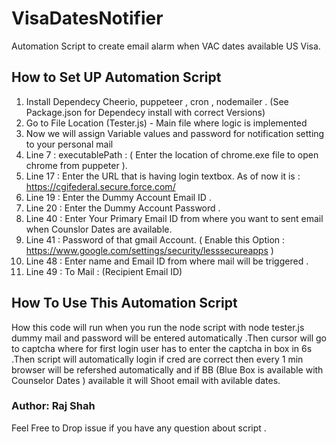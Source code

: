 # VisaDatesNotifier
Automation Script to create email alarm when VAC dates available US Visa.

## How to Set UP Automation Script

1. Install Dependecy Cheerio, puppeteer , cron , nodemailer . (See Package.json for Dependecy install with correct Versions)
2. Go to File Location (Tester.js) - Main file where logic is implemented
3. Now we will assign Variable values and password for notification setting to your personal mail
4. Line 7 : executablePath : ( Enter the location of chrome.exe file to open chrome from puppeter ).
5. Line 17 : Enter the URL that is having login textbox. As of now it is : https://cgifederal.secure.force.com/
6. Line 19 : Enter the Dummy Account Email ID .
7. Line 20 : Enter the Dummy Account Password .
8. Line 40 : Enter Your Primary Email ID from where you want to sent email when Counslor Dates are available.
9. Line 41 : Password of that gmail Account. ( Enable this Option :  https://www.google.com/settings/security/lesssecureapps )
10. Line 48 : Enter name and Email ID from where mail will be triggered .
11. Line 49 : To  Mail : (Recipient Email ID)

## How To Use This Automation Script 
How this code will run when you run the node script with node tester.js 
dummy mail and password will be entered automatically .Then cursor will go to captcha where for first login 
user has to enter the captcha in box in 6s .Then script will automatically login if cred are correct then every 1 min browser will be 
refershed automatically and if BB (Blue Box is available with Counselor Dates ) available it will Shoot email with avilable dates.


### Author: Raj Shah
Feel Free to Drop issue if you have any question about script .
